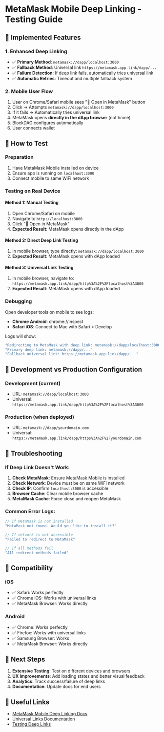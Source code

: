 # MetaMask Mobile Deep Linking - Testing Guide

## 🎯 Implemented Features

### **1. Enhanced Deep Linking**
- ✅ **Primary Method**: `metamask://dapp/localhost:3000` 
- ✅ **Fallback Method**: Universal link `https://metamask.app.link/dapp/...`
- ✅ **Failure Detection**: If deep link fails, automatically tries universal link
- ✅ **Automatic Retries**: Timeout and multiple fallback system

### **2. Mobile User Flow**
1. User on Chrome/Safari mobile sees "🦊 Open in MetaMask" button
2. Click → Attempts `metamask://dapp/localhost:3000`
3. If it fails → Automatically tries universal link
4. MetaMask opens **directly in the dApp browser** (not home)
5. BlockDAG configures automatically
6. User connects wallet

## 🧪 How to Test

### **Preparation**
1. Have MetaMask Mobile installed on device
2. Ensure app is running on `localhost:3000`
3. Connect mobile to same WiFi network

### **Testing on Real Device**

#### **Method 1: Manual Testing**
1. Open Chrome/Safari on mobile
2. Navigate to `http://localhost:3000`
3. Click "🦊 Open in MetaMask"
4. **Expected Result**: MetaMask opens directly in the dApp

#### **Method 2: Direct Deep Link Testing**
1. In mobile browser, type directly: `metamask://dapp/localhost:3000`
2. **Expected Result**: MetaMask opens with dApp loaded

#### **Method 3: Universal Link Testing**
1. In mobile browser, navigate to: `https://metamask.app.link/dapp/http%3A%2F%2Flocalhost%3A3000`
2. **Expected Result**: MetaMask opens with dApp loaded

### **Debugging**
Open developer tools on mobile to see logs:
- **Chrome Android**: chrome://inspect
- **Safari iOS**: Connect to Mac with Safari > Develop

Logs will show:
```javascript
"Redirecting to MetaMask with deep link: metamask://dapp/localhost:3000"
"Primary deep link: metamask://dapp/..."  
"Fallback universal link: https://metamask.app.link/dapp/..."
```

## 🔧 Development vs Production Configuration

### **Development (current)**
- URL: `metamask://dapp/localhost:3000`
- Universal: `https://metamask.app.link/dapp/http%3A%2F%2Flocalhost%3A3000`

### **Production (when deployed)**
- URL: `metamask://dapp/yourdomain.com`
- Universal: `https://metamask.app.link/dapp/https%3A%2F%2Fyourdomain.com`

## 🐛 Troubleshooting

### **If Deep Link Doesn't Work:**
1. **Check MetaMask**: Ensure MetaMask Mobile is installed
2. **Check Network**: Device must be on same WiFi network
3. **Check IP**: Confirm `localhost:3000` is accessible
4. **Browser Cache**: Clear mobile browser cache
5. **MetaMask Cache**: Force close and reopen MetaMask

### **Common Error Logs:**
```javascript
// If MetaMask is not installed
"MetaMask not found. Would you like to install it?"

// If network is not accessible  
"Failed to redirect to MetaMask"

// If all methods fail
"All redirect methods failed"
```

## 📱 Compatibility

### **iOS**
- ✅ Safari: Works perfectly
- ✅ Chrome iOS: Works with universal links
- ✅ MetaMask Browser: Works directly

### **Android**
- ✅ Chrome: Works perfectly
- ✅ Firefox: Works with universal links
- ✅ Samsung Browser: Works
- ✅ MetaMask Browser: Works directly

## 🚀 Next Steps

1. **Extensive Testing**: Test on different devices and browsers
2. **UX Improvements**: Add loading states and better visual feedback
3. **Analytics**: Track success/failure of deep links
4. **Documentation**: Update docs for end users

## 🔗 Useful Links

- [MetaMask Mobile Deep Linking Docs](https://docs.metamask.io/guide/mobile-best-practices.html#deeplinking)
- [Universal Links Documentation](https://metamask.app.link/)
- [Testing Deep Links](https://developer.android.com/training/app-links/deep-linking)
